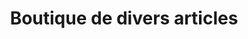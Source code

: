 ---
title: "Boutique de divers articles"
url: /gama-konikoni/boutique-de-divers-articles/
shop: commodité
---